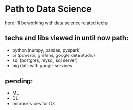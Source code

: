 # Path to Data Science
 here i'll be working with data science related techs
 
 ## techs and libs viewed in until now path:
- python (numpy, pandas, pyspark)
- bi (powerbi, grafana, google data studio)
- sql (postgres, mysql, sql server)
- big data with google services

## pending:
- ML
- DL
- microservices for DS
